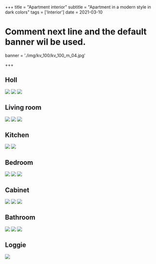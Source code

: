 +++
title = "Apartment interior"
subtitle = "Apartment in a modern style in dark colors"
tags = ['Interior']
date = 2021-03-10

# Comment next line and the default banner wil be used.
banner = './img/kv_100/kv_100_m_04.jpg'

+++

## Holl

![](/img/kv_100/kv_100_m_01.jpg)
![](/img/kv_100/kv_100_m_02.jpg)
![](/img/kv_100/kv_100_m_06.jpg)

## Living room

![](/img/kv_100/kv_100_m_03.jpg)
![](/img/kv_100/kv_100_m_04.jpg)
![](/img/kv_100/kv_100_m_05.jpg)

## Kitchen

![](/img/kv_100/kv_100_m_07.jpg)
![](/img/kv_100/kv_100_m_08.jpg)

## Bedroom

![](/img/kv_100/kv_100_m_09.jpg)
![](/img/kv_100/kv_100_m_10.jpg)
![](/img/kv_100/kv_100_m_11.jpg)

## Cabinet

![](/img/kv_100/kv_100_m_12.jpg)
![](/img/kv_100/kv_100_m_13.jpg)
![](/img/kv_100/kv_100_m_14.jpg)

## Bathroom

![](/img/kv_100/kv_100_m_15.jpg)
![](/img/kv_100/kv_100_m_16.jpg)
![](/img/kv_100/kv_100_m_17.jpg)

## Loggie

![](/img/kv_100/kv_100_m_18.jpg)
